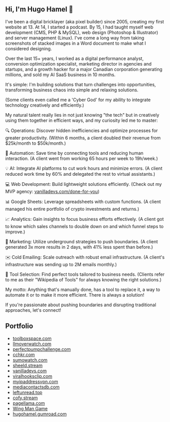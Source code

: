 <!--
**hugohamelcom/hugohamelcom** is a ✨ _special_ ✨ repository because its `README.md` (this file) appears on your GitHub profile.

Here are some ideas to get you started:

- 🔭 I’m currently working on ...
- 🌱 I’m currently learning ...
- 👯 I’m looking to collaborate on ...
- 🤔 I’m looking for help with ...
- 💬 Ask me about ...
- 📫 How to reach me: ...
- 😄 Pronouns: ...
- ⚡ Fun fact: ...
-->

## Hi, I'm Hugo Hamel 👋

I've been a digital bricklayer (aka pixel builder) since 2005, creating my first website at 13. At 14, I started a podcast. By 15, I had taught myself web development (CMS, PHP & MySQL), web design (Photoshop & Illustrator) and server management (Linux). I've come a long way from taking screenshots of stacked images in a Word document to make what I considered designing.

Over the last 15+ years, I worked as a digital performance analyst, conversion optimization specialist, marketing director in agencies and startups, and a growth hacker for a major Canadian corporation generating millions, and sold my AI SaaS business in 10 months.

It's simple: I'm building solutions that turn challenges into opportunities, transforming business chaos into simple and relaxing solutions.

(Some clients even called me a 'Cyber God' for my ability to integrate technology creatively and efficiently.)

My natural talent really lies in not just knowing "the tech" but in creatively using them together in efficient ways, and my curiosity led me to master:

🔍 Operations: Discover hidden inefficiencies and optimize processes for greater productivity. (Within 6 months, a client doubled their revenue from $25k/month to $50k/month.)

🤖 Automation: Save time by connecting tools and reducing human interaction. (A client went from working 65 hours per week to 19h/week.)

💡 AI: Integrate AI platforms to cut work hours and minimize errors. (A client reduced work time by 60% and delegated the rest to virtual assistants.)

💻 Web Development: Build lightweight solutions efficiently. (Check out my MVP agency: [vanilladevs.com/done-for-you](https://vanilladevs.com/done-for-you))

📊 Google Sheets: Leverage spreadsheets with custom functions. (A client managed his entire portfolio of crypto investments and returns.)

📈 Analytics: Gain insights to focus business efforts effectively. (A client got to know which sales channels to double down on and which funnel steps to improve.)

📢 Marketing: Utilize underground strategies to push boundaries. (A client generated 3x more results in 2 days, with 41% less spent than before.)

✉️ Cold Emailing: Scale outreach with robust email infrastructure. (A client's infrastructure was sending up to 2M emails monthly.)

🔧 Tool Selection: Find perfect tools tailored to business needs. (Clients refer to me as their "Wikipedia of Tools" for always knowing the right solutions.)

My motto: Anything that's manually done, has a tool to replace it, a way to automate it or to make it more efficient. There is always a solution!

If you're passionate about pushing boundaries and disrupting traditional approaches, let's connect!

## Portfolio
- [toolboxspace.com](https://toolboxspace.com/)
- [llmoverwatch.com](https://llmoverwatch.com/)
- [perfectpumpchallenge.com](https://perfectpumpchallenge.com/)
- [cchkr.com](https://cchkr.com/)
- [sumowatch.com](https://sumowatch.com/)
- [sheeld.stream](https://sheeld.stream/)
- [vanilladevs.com](https://vanilladevs.com/)
- [viralhooksclip.com](https://viralhooksclip.com/)
- [myipaddressvpn.com](https://myipaddressvpn.com/)
- [mediacontactsdb.com](https://mediacontactsdb.com/)
- [leftunread.top](https://leftunread.top/)
- [cofy.stream](https://cofy.stream/)
- [pagellama.com](https://pagellama.com/)
- [Wing Man Game](https://hugohamelcom.github.io/wing-man-game/)
- [hugohamel.gumroad.com](https://hugohamel.gumroad.com/)
